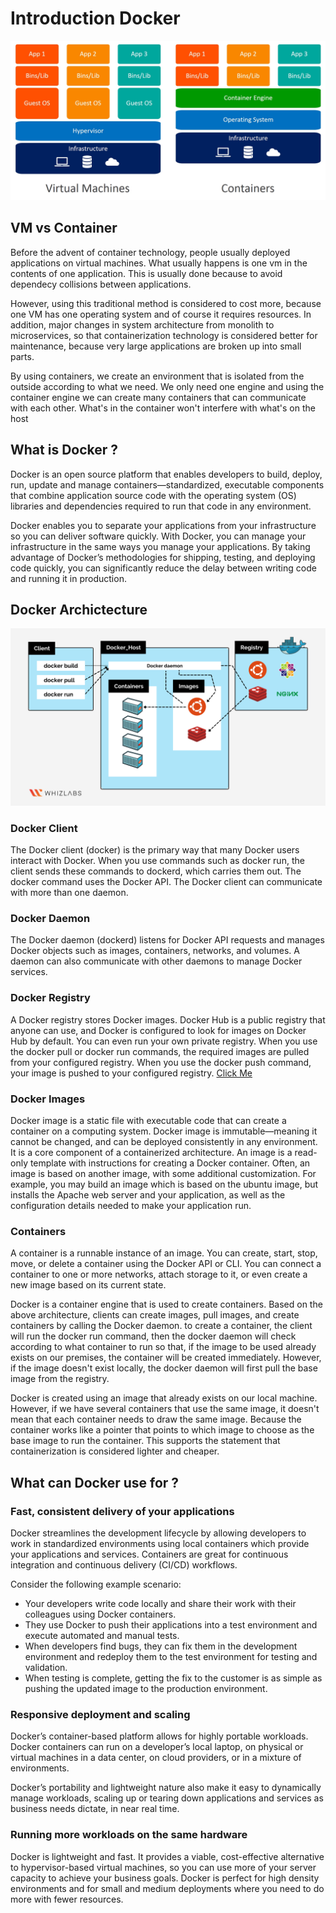 # Introduction Docker

![docker-logo](../../images/vmvscontainer.jpg)

## VM vs Container

Before the advent of container technology, people usually deployed applications on virtual machines. What usually happens is one vm in the contents of one application. This is usually done because to avoid dependecy collisions between applications.

However, using this traditional method is considered to cost more, because one VM has one operating system and of course it requires resources. In addition, major changes in system architecture from monolith to microservices, so that containerization technology is considered better for maintenance, because very large applications are broken up into small parts.

By using containers, we create an environment that is isolated from the outside according to what we need. We only need one engine and using the container engine we can create many containers that can communicate with each other. What's in the container won't interfere with what's on the host

## What is Docker ?

Docker is an open source platform that enables developers to build, deploy, run, update and manage containers—standardized, executable components that combine application source code with the operating system (OS) libraries and dependencies required to run that code in any environment.

Docker enables you to separate your applications from your infrastructure so you can deliver software quickly. With Docker, you can manage your infrastructure in the same ways you manage your applications. By taking advantage of Docker’s methodologies for shipping, testing, and deploying code quickly, you can significantly reduce the delay between writing code and running it in production.

## Docker Archictecture

![docker-logo](../../images/docker-architecture.png)

### Docker Client

The Docker client (docker) is the primary way that many Docker users interact with Docker. When you use commands such as docker run, the client sends these commands to dockerd, which carries them out. The docker command uses the Docker API. The Docker client can communicate with more than one daemon.

### Docker Daemon

The Docker daemon (dockerd) listens for Docker API requests and manages Docker objects such as images, containers, networks, and volumes. A daemon can also communicate with other daemons to manage Docker services.

### Docker Registry

A Docker registry stores Docker images. Docker Hub is a public registry that anyone can use, and Docker is configured to look for images on Docker Hub by default. You can even run your own private registry.
When you use the docker pull or docker run commands, the required images are pulled from your configured registry. When you use the docker push command, your image is pushed to your configured registry. [Click Me](https://hub.docker.com/)

### Docker Images

Docker image is a static file with executable code that can create a container on a computing system. Docker image is immutable—meaning it cannot be changed, and can be deployed consistently in any environment. It is a core component of a containerized architecture. An image is a read-only template with instructions for creating a Docker container. Often, an image is based on another image, with some additional customization. For example, you may build an image which is based on the ubuntu image, but installs the Apache web server and your application, as well as the configuration details needed to make your application run.

### Containers

A container is a runnable instance of an image. You can create, start, stop, move, or delete a container using the Docker API or CLI. You can connect a container to one or more networks, attach storage to it, or even create a new image based on its current state.

Docker is a container engine that is used to create containers. Based on the above architecture, clients can create images, pull images, and create containers by calling the Docker daemon. to create a container, the client will run the docker run command, then the docker daemon will check according to what container to run so that, if the image to be used already exists on our premises, the container will be created immediately. However, if the image doesn't exist locally, the docker daemon will first pull the base image from the registry.

Docker is created using an image that already exists on our local machine. However, if we have several containers that use the same image, it doesn't mean that each container needs to draw the same image. Because the container works like a pointer that points to which image to choose as the base image to run the container. This supports the statement that containerization is considered lighter and cheaper.

## What can Docker use for ?

### Fast, consistent delivery of your applications

Docker streamlines the development lifecycle by allowing developers to work in standardized environments using local containers which provide your applications and services. Containers are great for continuous integration and continuous delivery (CI/CD) workflows.

Consider the following example scenario:

- Your developers write code locally and share their work with their colleagues using Docker containers.
- They use Docker to push their applications into a test environment and execute automated and manual tests.
- When developers find bugs, they can fix them in the development environment and redeploy them to the test environment for testing and validation.
- When testing is complete, getting the fix to the customer is as simple as pushing the updated image to the production environment.

### Responsive deployment and scaling

Docker’s container-based platform allows for highly portable workloads. Docker containers can run on a developer’s local laptop, on physical or virtual machines in a data center, on cloud providers, or in a mixture of environments.

Docker’s portability and lightweight nature also make it easy to dynamically manage workloads, scaling up or tearing down applications and services as business needs dictate, in near real time.

### Running more workloads on the same hardware

Docker is lightweight and fast. It provides a viable, cost-effective alternative to hypervisor-based virtual machines, so you can use more of your server capacity to achieve your business goals. Docker is perfect for high density environments and for small and medium deployments where you need to do more with fewer resources.
